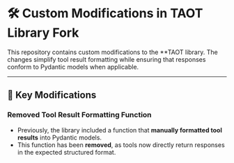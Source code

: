 # 🛠️ Custom Modifications in TAOT Library Fork

This repository contains custom modifications to the **TAOT library. The changes simplify tool result formatting while ensuring that responses conform to Pydantic models when applicable.

---

## 🔄 **Key Modifications**

### **Removed Tool Result Formatting Function**
- Previously, the library included a function that **manually formatted tool results** into Pydantic models.
- This function has been **removed**, as tools now directly return responses in the expected structured format.
